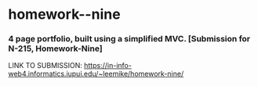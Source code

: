 # homework--nine
### 4 page portfolio, built using a simplified MVC. [Submission for N-215, Homework-Nine]



LINK TO SUBMISSION:
https://in-info-web4.informatics.iupui.edu/~leemike/homework-nine/
